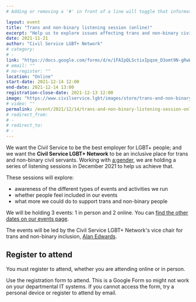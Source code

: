 ```yaml
---
# Adding or removing a '#' in front of a line will toggle that information off and on from being processed. 

layout: event
title: "Trans and non-binary listening session (online)"
excerpt: "Help us to explore issues affecting trans and non-binary civil servants, as we develop a new programme for our trans and non-binary members."
date: 2021-11-21
author: "Civil Service LGBT+ Network"
# category: 
# - 
link: "https://docs.google.com/forms/d/e/1FAIpQLSctixIpqsm_D3omt9N-gRwW-nWy6587UO1uzILu7EH-uUybRg/viewform?usp=sf_link"
# email: ""
# no-register: ""
location: "Online"
start-date: 2021-12-14 12:00
end-date: 2021-12-14 13:00
registration-close-date: 2021-12-13 12:00
image: "https://www.civilservice.lgbt/images/store/trans-and-non-binary-inclusion/trans-and-non-binary.png"
# video: ""
permalink: /event/2021/12/14/trans-and-non-binary-listening-session-online
# redirect_from: 
# - 
# redirect_to: 
# - 
---
```


We want the Civil Service to be the best employer for LGBT+ people; and we want the **Civil Service LGBT+ Network** to be an inclusive place for trans and non-binary civil servants. Working with [a:gender](https://www.agender.org.uk), we are holding a series of listening sessions in December 2021 to help us achieve that. 

These sessions will explore:

- awareness of the different types of events and activities we run
- whether people feel included in our events
- what more we could do to support trans and non-binary people

We will be holding 3 events: 1 in person and 2 online. You can [find the other dates on our events page](/events).

The events will be led by the Civil Service LGBT+ Network's vice chair for trans and non-binary inclusion, [Alan Edwards](/team/alan-edwards).

## Register to attend

You must register to attend, whether you are attending online or in person. 

Use the registration form to attend. This is a Google Form so might not work on your departmental IT systems. If you cannot access the form, try a personal device or register to attend by email.
